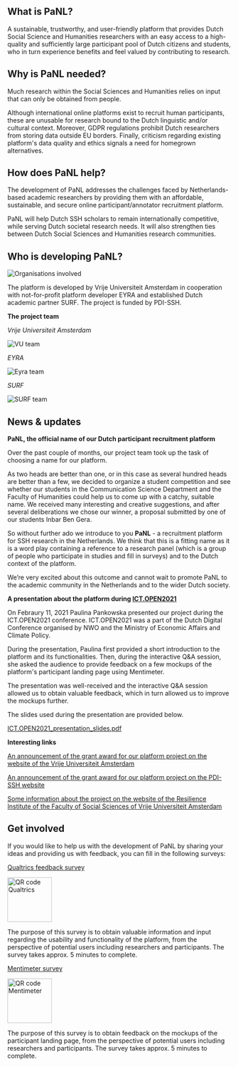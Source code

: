 

## What is PaNL?
A sustainable, trustworthy, and user-friendly platform that provides Dutch Social Science and Humanities researchers with an easy access to a high-quality and sufficiently large participant pool of Dutch citizens and students, who in turn experience benefits and feel valued by contributing to research. 

## Why is PaNL needed?  
Much research within the Social Sciences and Humanities relies on input that can only be obtained from people. 

Although international online platforms exist to recruit human participants, these are unusable for research bound to the Dutch linguistic and/or cultural context. Moreover, GDPR regulations prohibit Dutch researchers from storing data outside EU borders. Finally, criticism regarding existing platform's data quality and ethics signals a need for homegrown alternatives.

## How does PaNL help? 
The development of PaNL addresses the challenges faced by Netherlands-based academic researchers by providing them with an affordable, sustainable, and secure online participant/annotator recruitment platform. 

PaNL will help Dutch SSH scholars to remain internationally competitive, while serving Dutch societal research needs. It will also strengthen ties between Dutch Social Sciences and Humanities research communities. 

## Who is developing PaNL?
<img align="center" src="https://user-images.githubusercontent.com/88659505/128699903-6ea37d62-7c51-4bad-b276-582450e10bb9.png"  title="Organisations involved" /> 

The platform is developed by Vrije Universiteit Amsterdam in cooperation with not-for-profit platform developer EYRA and established Dutch academic partner SURF. The project is funded by PDI-SSH. 

**The project team** 

*Vrije Universiteit Amsterdam*

<img align="center"  src="https://user-images.githubusercontent.com/88659505/128718754-119f78e3-4813-437a-82ee-060608bed37d.png"  title="VU team" /> 


*EYRA* 

<img align="center" src="https://user-images.githubusercontent.com/88659505/128718646-00814d56-853b-4210-93fa-cf9c3afc6c89.png"  title="Eyra team" /> 


*SURF*

<img align="center" src="https://user-images.githubusercontent.com/88659505/128718913-91b4dcf1-d04c-4517-809f-ea8733c20d27.png"  title="SURF team" /> 

## News & updates 

**PaNL, the official name of our Dutch participant recruitment platform**

Over the past couple of months, our project team took up the task of choosing a name for our platform.

As two heads are better than one, or in this case as several hundred heads are better than a few, we decided to organize a student competition and see whether our students in the Communication Science Department and the Faculty of Humanities could help us to come up with a catchy, suitable name. We received many interesting and creative suggestions, and after several deliberations we chose our winner, a proposal submitted by one of our students Inbar Ben Gera.

So without further ado we introduce to you **PaNL** - a recruitment platform for SSH research in the Netherlands. We think that this is a fitting name as it is a word play containing a reference to a research panel (which is a group of people who participate in studies and fill in surveys) and to the Dutch context of the platform.

We’re very excited about this outcome and cannot wait to promote PaNL to the academic community in the Netherlands and to the wider Dutch society. 

 
**A presentation about the platform during [ICT.OPEN2021](https://www.ictopen.nl/)**

On Febraury 11, 2021 Paulina Pankowska presented our project during the ICT.OPEN2021 conference. ICT.OPEN2021 was a part of the Dutch Digital Conference organised by NWO and the Ministry of Economic Affairs and Climate Policy. 

During the presentation, Paulina first provided a short introduction to the platform and its functionalities. Then, during the interactive Q&A session, she asked the audience to provide feedback on a few mockups of the platform's participant landing page using Mentimeter. 

The presentation was well-received and the interactive Q&A session allowed us to obtain valuable feedback, which in turn allowed us to improve the mockups further.

The slides used during the presentation are provided below. 

[ICT.OPEN2021_presentation_slides.pdf](https://github.com/paulinakp/PaNL/files/6955043/ICT.OPEN2021_presentation_slides.pdf)


**Interesting links**

[An announcement of the grant award for our platform project on the website of the Vrije Universiteit Amsterdam](https://www.vu.nl/en/news-agenda/news/2020/apr-jun/04-06-platform-digitale-infrastructuur-social-science-and-humanities.aspx) 

[An announcement of the grant award for our platform project on the PDI-SSH website](https://pdi-ssh.nl/en/2020/06/funded-projects-2020-call/)

[Some information about the project on the website of the Resilience Institute of the Faculty of Social Sciences of Vrije Universiteit Amsterdam](https://www.resilience-institute.nl/en/expertise-labs/societal-impact-of-digital-media-sim-lab/the-internet-and-social-media/recruitment/)



## Get involved

If you would like to help us with the development of PaNL by sharing your ideas and providing us with feedback, you can fill in the following surveys:

[Qualtrics feedback survey](https://vuamsterdam.eu.qualtrics.com/jfe/form/SV_6hCewXeIyBsrhsO) 

<img src="https://user-images.githubusercontent.com/88659505/128721442-f39c7d86-d2f6-47c0-8f38-cbf1330f957d.png" alt="QR code Qualtrics" width="100" height="100">


The purpose of this survey is to obtain valuable information and input regarding the usability and functionality of the platform, from the perspective of potential users including researchers and participants. The survey takes approx. 5 minutes to complete.

[Mentimeter survey](https://www.menti.com/3sj11mxtid) 

<img src="https://user-images.githubusercontent.com/88659505/128721518-354436d9-107f-4fe7-b911-51840fd71f9e.png" alt="QR code Mentimeter" width="100" height="100">


The purpose of this survey is to obtain feedback on the mockups of the participant landing page, from the perspective of potential users including researchers and participants. The survey takes approx. 5 minutes to complete. 



